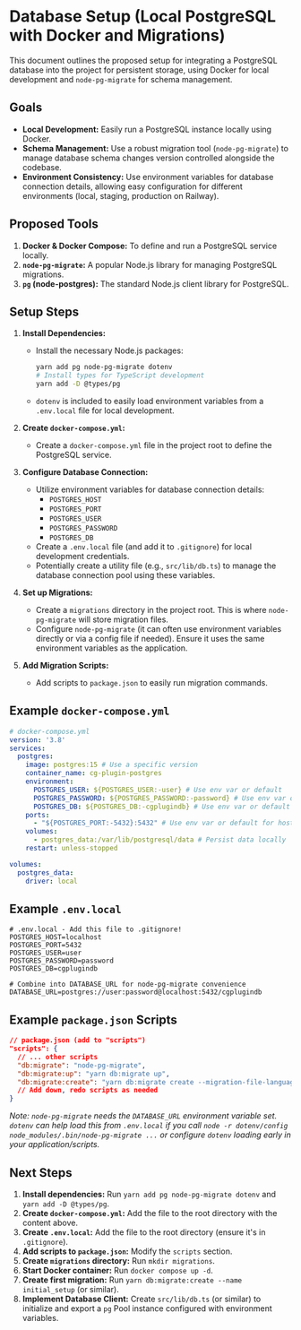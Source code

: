 # Database Setup (Local PostgreSQL with Docker and Migrations)

This document outlines the proposed setup for integrating a PostgreSQL database into the project for persistent storage, using Docker for local development and `node-pg-migrate` for schema management.

## Goals

-   **Local Development:** Easily run a PostgreSQL instance locally using Docker.
-   **Schema Management:** Use a robust migration tool (`node-pg-migrate`) to manage database schema changes version controlled alongside the codebase.
-   **Environment Consistency:** Use environment variables for database connection details, allowing easy configuration for different environments (local, staging, production on Railway).

## Proposed Tools

1.  **Docker & Docker Compose:** To define and run a PostgreSQL service locally.
2.  **`node-pg-migrate`:** A popular Node.js library for managing PostgreSQL migrations.
3.  **`pg` (node-postgres):** The standard Node.js client library for PostgreSQL.

## Setup Steps

1.  **Install Dependencies:**
    *   Install the necessary Node.js packages:
        ```bash
        yarn add pg node-pg-migrate dotenv
        # Install types for TypeScript development
        yarn add -D @types/pg
        ```
    *   `dotenv` is included to easily load environment variables from a `.env.local` file for local development.

2.  **Create `docker-compose.yml`:**
    *   Create a `docker-compose.yml` file in the project root to define the PostgreSQL service.

3.  **Configure Database Connection:**
    *   Utilize environment variables for database connection details:
        *   `POSTGRES_HOST`
        *   `POSTGRES_PORT`
        *   `POSTGRES_USER`
        *   `POSTGRES_PASSWORD`
        *   `POSTGRES_DB`
    *   Create a `.env.local` file (and add it to `.gitignore`) for local development credentials.
    *   Potentially create a utility file (e.g., `src/lib/db.ts`) to manage the database connection pool using these variables.

4.  **Set up Migrations:**
    *   Create a `migrations` directory in the project root. This is where `node-pg-migrate` will store migration files.
    *   Configure `node-pg-migrate` (it can often use environment variables directly or via a config file if needed). Ensure it uses the same environment variables as the application.

5.  **Add Migration Scripts:**
    *   Add scripts to `package.json` to easily run migration commands.

## Example `docker-compose.yml`

```yaml
# docker-compose.yml
version: '3.8'
services:
  postgres:
    image: postgres:15 # Use a specific version
    container_name: cg-plugin-postgres
    environment:
      POSTGRES_USER: ${POSTGRES_USER:-user} # Use env var or default
      POSTGRES_PASSWORD: ${POSTGRES_PASSWORD:-password} # Use env var or default
      POSTGRES_DB: ${POSTGRES_DB:-cgplugindb} # Use env var or default
    ports:
      - "${POSTGRES_PORT:-5432}:5432" # Use env var or default for host port
    volumes:
      - postgres_data:/var/lib/postgresql/data # Persist data locally
    restart: unless-stopped

volumes:
  postgres_data:
    driver: local
```

## Example `.env.local`

```dotenv
# .env.local - Add this file to .gitignore!
POSTGRES_HOST=localhost
POSTGRES_PORT=5432
POSTGRES_USER=user
POSTGRES_PASSWORD=password
POSTGRES_DB=cgplugindb

# Combine into DATABASE_URL for node-pg-migrate convenience
DATABASE_URL=postgres://user:password@localhost:5432/cgplugindb
```

## Example `package.json` Scripts

```json
// package.json (add to "scripts")
"scripts": {
  // ... other scripts
  "db:migrate": "node-pg-migrate",
  "db:migrate:up": "yarn db:migrate up",
  "db:migrate:create": "yarn db:migrate create --migration-file-language ts"
  // Add down, redo scripts as needed
}
```
*Note: `node-pg-migrate` needs the `DATABASE_URL` environment variable set. `dotenv` can help load this from `.env.local` if you call `node -r dotenv/config node_modules/.bin/node-pg-migrate ...` or configure `dotenv` loading early in your application/scripts.*

## Next Steps

1.  **Install dependencies:** Run `yarn add pg node-pg-migrate dotenv` and `yarn add -D @types/pg`.
2.  **Create `docker-compose.yml`:** Add the file to the root directory with the content above.
3.  **Create `.env.local`:** Add the file to the root directory (ensure it's in `.gitignore`).
4.  **Add scripts to `package.json`:** Modify the `scripts` section.
5.  **Create `migrations` directory:** Run `mkdir migrations`.
6.  **Start Docker container:** Run `docker compose up -d`.
7.  **Create first migration:** Run `yarn db:migrate:create --name initial_setup` (or similar).
8.  **Implement Database Client:** Create `src/lib/db.ts` (or similar) to initialize and export a `pg` Pool instance configured with environment variables. 